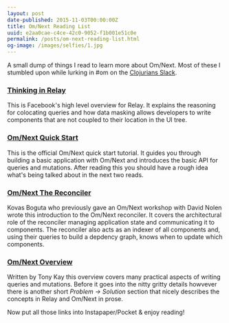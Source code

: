 ```yaml
---
layout: post
date-published: 2015-11-03T00:00:00Z
title: Om/Next Reading List
uuid: e2aa0cae-c4ce-42c0-9052-f1b001e51c0e
permalink: /posts/om-next-reading-list.html
og-image: /images/selfies/1.jpg
---
```


A small dump of things I read to learn more about Om/Next. Most of these
I stumbled upon while lurking in #om on the [Clojurians Slack][clj-slack].

### [Thinking in Relay][thinking-in-relay]

This is Facebook's high level overview for Relay. It explains the
reasoning for colocating queries and how data masking allows
developers to write components that are not coupled to their location
in the UI tree.

### [Om/Next Quick Start][quick-start]

This is the official Om/Next quick start tutorial. It guides you
through building a basic application with Om/Next and introduces the
basic API for queries and mutations. After reading this you should
have a rough idea what's being talked about in the next two reads.

### [Om/Next The Reconciler][the-reconciler]

Kovas Boguta who previously gave an Om/Next workshop with David Nolen
wrote this introduction to the Om/Next reconciler. It covers the
architectural role of the reconciler managing application state and
communicating it to components. The reconciler also acts as an indexer
of all components and, using their queries to build a depdency graph,
knows when to update which components.

### [Om/Next Overview][om-next-overview]

Written by Tony Kay this overview covers many practical aspects of
writing queries and mutations. Before it goes into the nitty gritty
details howvever there is another short *Problem → Solution* section
that nicely describes the concepts in Relay and Om/Next in prose.

Now put all those links into Instapaper/Pocket & enjoy reading!

[clj-slack]: http://clojurians.net/
[thinking-in-relay]: https://facebook.github.io/relay/docs/thinking-in-relay.html
[quick-start]: https://github.com/omcljs/om/wiki/Quick-Start-%28om.next%29
[the-reconciler]: https://medium.com/@kovasb/om-next-the-reconciler-af26f02a6fb4
[om-next-overview]: https://github.com/awkay/om/wiki/Om-Next-Overview
